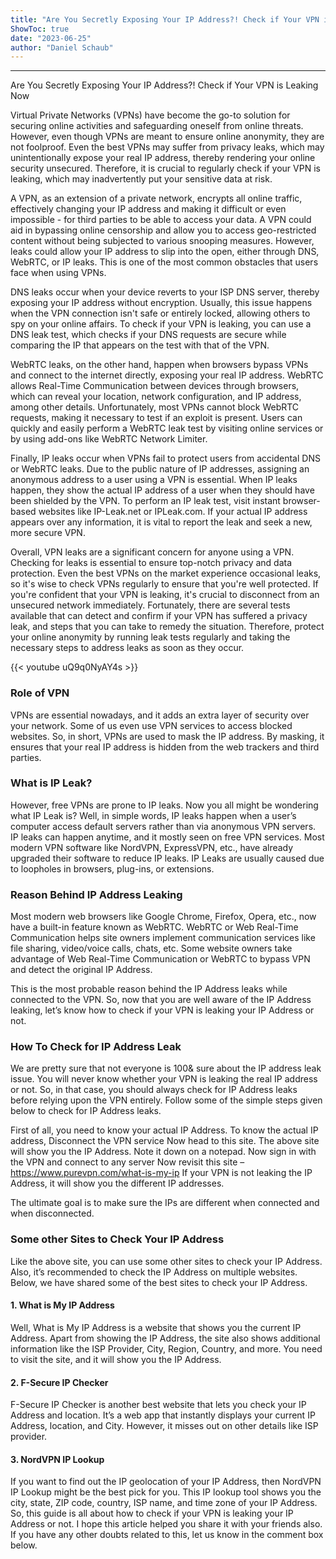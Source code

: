```yaml
---
title: "Are You Secretly Exposing Your IP Address?! Check if Your VPN is Leaking Now"
ShowToc: true 
date: "2023-06-25"
author: "Daniel Schaub"
---
```

*****
Are You Secretly Exposing Your IP Address?! Check if Your VPN is Leaking Now

Virtual Private Networks (VPNs) have become the go-to solution for securing online activities and safeguarding oneself from online threats. However, even though VPNs are meant to ensure online anonymity, they are not foolproof. Even the best VPNs may suffer from privacy leaks, which may unintentionally expose your real IP address, thereby rendering your online security unsecured. Therefore, it is crucial to regularly check if your VPN is leaking, which may inadvertently put your sensitive data at risk.

A VPN, as an extension of a private network, encrypts all online traffic, effectively changing your IP address and making it difficult or even impossible - for third parties to be able to access your data. A VPN could aid in bypassing online censorship and allow you to access geo-restricted content without being subjected to various snooping measures. However, leaks could allow your IP address to slip into the open, either through DNS, WebRTC, or IP leaks. This is one of the most common obstacles that users face when using VPNs.

DNS leaks occur when your device reverts to your ISP DNS server, thereby exposing your IP address without encryption. Usually, this issue happens when the VPN connection isn't safe or entirely locked, allowing others to spy on your online affairs. To check if your VPN is leaking, you can use a DNS leak test, which checks if your DNS requests are secure while comparing the IP that appears on the test with that of the VPN.

WebRTC leaks, on the other hand, happen when browsers bypass VPNs and connect to the internet directly, exposing your real IP address. WebRTC allows Real-Time Communication between devices through browsers, which can reveal your location, network configuration, and IP address, among other details. Unfortunately, most VPNs cannot block WebRTC requests, making it necessary to test if an exploit is present. Users can quickly and easily perform a WebRTC leak test by visiting online services or by using add-ons like WebRTC Network Limiter.

Finally, IP leaks occur when VPNs fail to protect users from accidental DNS or WebRTC leaks. Due to the public nature of IP addresses, assigning an anonymous address to a user using a VPN is essential. When IP leaks happen, they show the actual IP address of a user when they should have been shielded by the VPN. To perform an IP leak test, visit instant browser-based websites like IP-Leak.net or IPLeak.com. If your actual IP address appears over any information, it is vital to report the leak and seek a new, more secure VPN.

Overall, VPN leaks are a significant concern for anyone using a VPN. Checking for leaks is essential to ensure top-notch privacy and data protection. Even the best VPNs on the market experience occasional leaks, so it's wise to check VPNs regularly to ensure that you're well protected. If you're confident that your VPN is leaking, it's crucial to disconnect from an unsecured network immediately. Fortunately, there are several tests available that can detect and confirm if your VPN has suffered a privacy leak, and steps that you can take to remedy the situation. Therefore, protect your online anonymity by running leak tests regularly and taking the necessary steps to address leaks as soon as they occur.

{{< youtube uQ9q0NyAY4s >}} 



### Role of VPN


VPNs are essential nowadays, and it adds an extra layer of security over your network. Some of us even use VPN services to access blocked websites.
So, in short, VPNs are used to mask the IP address. By masking, it ensures that your real IP address is hidden from the web trackers and third parties.

 
### What is IP Leak?


However, free VPNs are prone to IP leaks. Now you all might be wondering what IP Leak is? Well, in simple words, IP leaks happen when a user’s computer access default servers rather than via anonymous VPN servers.
IP leaks can happen anytime, and it mostly seen on free VPN services. Most modern VPN software like NordVPN, ExpressVPN, etc., have already upgraded their software to reduce IP leaks. IP Leaks are usually caused due to loopholes in browsers, plug-ins, or extensions.

 
### Reason Behind IP Address Leaking


Most modern web browsers like Google Chrome, Firefox, Opera, etc., now have a built-in feature known as WebRTC. WebRTC or Web Real-Time Communication helps site owners implement communication services like file sharing, video/voice calls, chats, etc.
Some website owners take advantage of Web Real-Time Communication or WebRTC to bypass VPN and detect the original IP Address.

This is the most probable reason behind the IP Address leaks while connected to the VPN. So, now that you are well aware of the IP Address leaking, let’s know how to check if your VPN is leaking your IP Address or not.

 
### How To Check for IP Address Leak


We are pretty sure that not everyone is 100& sure about the IP address leak issue. You will never know whether your VPN is leaking the real IP address or not.
So, in that case, you should always check for IP Address leaks before relying upon the VPN entirely. Follow some of the simple steps given below to check for IP Address leaks.


 

First of all, you need to know your actual IP Address.
To know the actual IP address, Disconnect the VPN service
Now head to this site.
The above site will show you the IP Address. Note it down on a notepad.
Now sign in with the VPN and connect to any server
Now revisit this site – https://www.purevpn.com/what-is-my-ip
If your VPN is not leaking the IP Address, it will show you the different IP addresses.



The ultimate goal is to make sure the IPs are different when connected and when disconnected.

 
### Some other Sites to Check Your IP Address


Like the above site, you can use some other sites to check your IP Address. Also, it’s recommended to check the IP Address on multiple websites. Below, we have shared some of the best sites to check your IP Address.

 
#### 1. What is My IP Address


Well, What is My IP Address is a website that shows you the current IP Address. Apart from showing the IP Address, the site also shows additional information like the ISP Provider, City, Region, Country, and more. You need to visit the site, and it will show you the IP Address.

 
#### 2. F-Secure IP Checker


F-Secure IP Checker is another best website that lets you check your IP Address and location. It’s a web app that instantly displays your current IP Address, location, and City. However, it misses out on other details like ISP provider.

 
#### 3. NordVPN IP Lookup


If you want to find out the IP geolocation of your IP Address, then NordVPN IP Lookup might be the best pick for you. This IP lookup tool shows you the city, state, ZIP code, country, ISP name, and time zone of your IP Address.
So, this guide is all about how to check if your VPN is leaking your IP Address or not. I hope this article helped you share it with your friends also. If you have any other doubts related to this, let us know in the comment box below.




